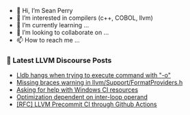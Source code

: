 - 👋 Hi, I’m Sean Perry
- 👀 I’m interested in compilers (c++, COBOL, llvm)
- 🌱 I’m currently learning ...
- 💞️ I’m looking to collaborate on ...
- 📫 How to reach me ...

<!---
s66perry/s66perry is a ✨ special ✨ repository because its `README.md` (this file) appears on your GitHub profile.
You can click the Preview link to take a look at your changes.
--->
### 📕 Latest LLVM Discourse Posts

<!-- DISCOURSE-LLVM:START -->
- [Lldb hangs when trying to execute command with &quot;-o&quot;](https://discourse.llvm.org/t/lldb-hangs-when-trying-to-execute-command-with-o/76471#post_2)
- [Missing braces warning in llvm/Support/FormatProviders.h](https://discourse.llvm.org/t/missing-braces-warning-in-llvm-support-formatproviders-h/66308#post_5)
- [Asking for help with Windows CI resources](https://discourse.llvm.org/t/asking-for-help-with-windows-ci-resources/76375#post_16)
- [Optimization dependent on inter-loop operand](https://discourse.llvm.org/t/optimization-dependent-on-inter-loop-operand/76502#post_5)
- [[RFC] LLVM Precommit CI through Github Actions](https://discourse.llvm.org/t/rfc-llvm-precommit-ci-through-github-actions/76456#post_19)
<!-- DISCOURSE-LLVM:END -->
